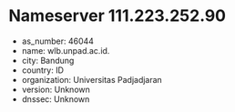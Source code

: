 # Nameserver 111.223.252.90

* as_number: 46044
* name: wlb.unpad.ac.id.
* city: Bandung
* country: ID
* organization: Universitas Padjadjaran
* version: Unknown
* dnssec: Unknown
